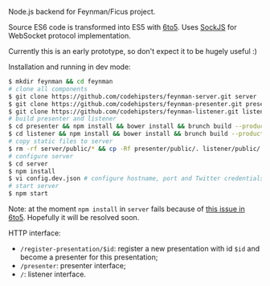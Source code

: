 Node.js backend for Feynman/Ficus project.

Source ES6 code is transformed into ES5 with [6to5](https://github.com/6to5/6to5).
Uses [SockJS](https://github.com/sockjs/sockjs-node) for WebSocket protocol implementation.

Currently this is an early prototype, so don't expect it to be hugely useful :)

Installation and running in dev mode:

```bash
$ mkdir feynman && cd feynman
# clone all components
$ git clone https://github.com/codehipsters/feynman-server.git server
$ git clone https://github.com/codehipsters/feynman-presenter.git presenter
$ git clone https://github.com/codehipsters/feynman-listener.git listener
# build presenter and listener
$ cd presenter && npm install && bower install && brunch build --production && cd ..
$ cd listener && npm install && bower install && brunch build --production && cd ..
# copy static files to server
$ rm -rf server/public/* && cp -Rf presenter/public/. listener/public/. server/public/
# configure server
$ cd server
$ npm install
$ vi config.dev.json # configure hostname, port and Twitter credentials
# start server
$ npm start
```

Note: at the moment `npm install` in `server` fails because of [this issue in 6to5](https://github.com/6to5/6to5/issues/137).
Hopefully it will be resolved soon.

HTTP interface:
* `/register-presentation/$id`: register a new presentation with id `$id` and become a presenter for this presentation;
* `/presenter`: presenter interface;
* `/`: listener interface.
